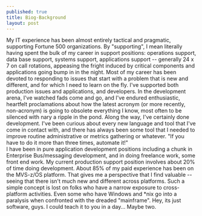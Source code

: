 ```yaml
---
published: true
title: Biog-Background
layout: post
---
```

My IT experience has been almost entirely tactical and pragmatic, supporting Fortune 500 organizations.  By "supporting", I mean literally having spent the bulk of my career in support positions: operations support, data base support, systems support, applications support -- generally 24 x 7 on call rotations, appeasing the fright induced by critical components and applications going bump in in the night.
    Most of my career has been devoted to responding to issues that start with a problem that is new and different, and for which I need to learn on the fly.
    I've supported both production issues and applications, and developers.  In the development arena, I've watched fads come and go, and I've endured enthusiastic, heartfelt proclamations about how the latest acronym (or more recently, non-acronym) is going to obsolete everything I know, most often to be silenced with nary a ripple in the pond.
   Along the way, I've certainly done development. I've been curious about every new language and tool that I've come in contact with, and there has always been some tool that I needed to improve routine administrative or metrics gathering or whatever.  "If you have to do it more than three times, automate it!"  
   I have been in pure application development positions including a chunk in Enterprise Bus/messaging development, and in doing freelance work, some front end work.  My current production support position involves about 20% of time doing development.
   About 85% of my paid experience has been on the MVS-z/OS platform.  That gives me a perspective that I find valuable -- seeing that there isn't much new and different across platforms.  Such a simple concept is lost on folks who have a narrow exposure to cross-platform activities.  Even some who have Windows and *nix go into a paralysis when confronted with the dreaded "mainframe".  Hey, its just software, guys.  I could teach it to you in a day... Maybe two.